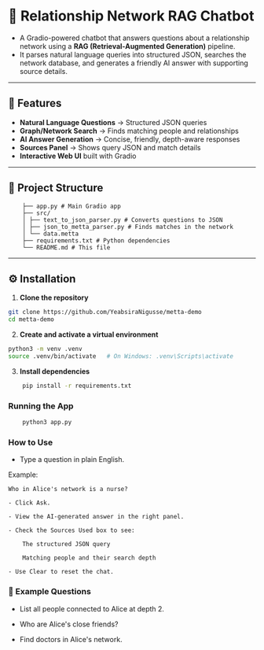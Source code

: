 # 🧠 Relationship Network RAG Chatbot

- A Gradio-powered chatbot that answers questions about a relationship network using a **RAG (Retrieval-Augmented Generation)** pipeline.  
- It parses natural language queries into structured JSON, searches the network database, and generates a friendly AI answer with supporting source details.

---

## 🚀 Features
- **Natural Language Questions** → Structured JSON queries
- **Graph/Network Search** → Finds matching people and relationships
- **AI Answer Generation** → Concise, friendly, depth-aware responses
- **Sources Panel** → Shows query JSON and match details
- **Interactive Web UI** built with Gradio

---

## 📂 Project Structure

        ├── app.py # Main Gradio app
        ├── src/
        │ ├── text_to_json_parser.py # Converts questions to JSON
        │ ├── json_to_metta_parser.py # Finds matches in the network
        │ └── data.metta
        ├── requirements.txt # Python dependencies
        └── README.md # This file


---

## ⚙️ Installation

1. **Clone the repository**
```bash
git clone https://github.com/YeabsiraNigusse/metta-demo
cd metta-demo
```
2. **Create and activate a virtual environment**
```bash
python3 -m venv .venv
source .venv/bin/activate   # On Windows: .venv\Scripts\activate
```
3. **Install dependencies**
```bash 
    pip install -r requirements.txt
```

### Running the App

```bash
    python3 app.py
```

### How to Use
- Type a question in plain English.

Example:

    Who in Alice's network is a nurse?

    - Click Ask.

    - View the AI-generated answer in the right panel.

    - Check the Sources Used box to see:

        The structured JSON query

        Matching people and their search depth

    - Use Clear to reset the chat.

### 📌 Example Questions
- List all people connected to Alice at depth 2.

- Who are Alice's close friends?

- Find doctors in Alice's network.